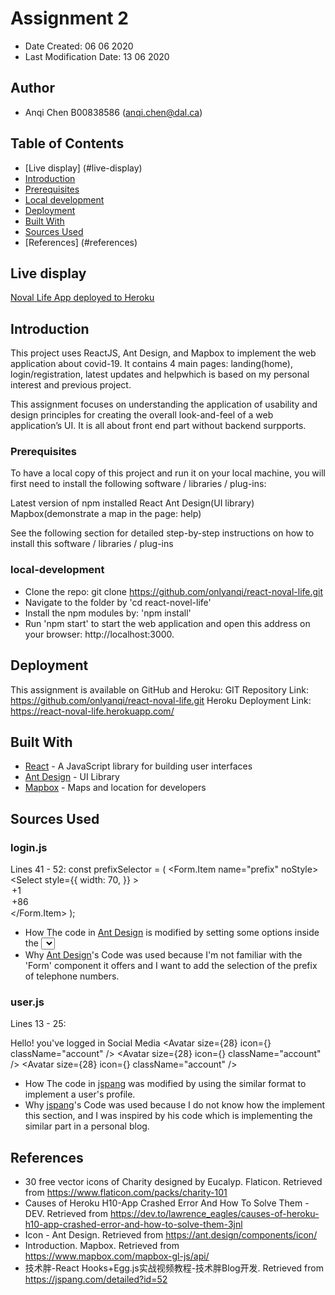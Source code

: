 # Assignment 2

* Date Created: 06 06 2020
* Last Modification Date: 13 06 2020

## Author

* Anqi Chen B00838586 (anqi.chen@dal.ca) 

## Table of Contents
- [Live display] (#live-display)
- [Introduction](#introduction)
- [Prerequisites](#prerequisites)
- [Local development](#local-development)
- [Deployment](#deployment)
- [Built With](#built-with)
- [Sources Used](#sources-used)
- [References] (#references)

## Live display

[Noval Life App deployed to Heroku](https://react-noval-life.herokuapp.com/)

## Introduction

This project uses ReactJS, Ant Design, and Mapbox to implement the web application about covid-19. It contains 4 main pages: landing(home), login/registration, latest updates and helpwhich is based on my personal interest and previous project.

This assignment focuses on understanding the application of usability and design principles for creating the overall look-and-feel of a web application’s UI. It is all about front end part without backend surpports.

### Prerequisites

To have a local copy of this project and run it on your local machine, you will first need to install the following software / libraries / plug-ins:

Latest version of npm installed
React
Ant Design(UI library)
Mapbox(demonstrate a map in the page: help)

See the following section for detailed step-by-step instructions on how to install this software / libraries / plug-ins

### local-development

* Clone the repo: git clone https://github.com/onlyanqi/react-noval-life.git
* Navigate to the folder by 'cd react-novel-life'
* Install the npm modules by: 'npm install'
* Run 'npm start' to start the web application and open this address on your browser: http://localhost:3000.

## Deployment

This assignment is available on GitHub and Heroku:
GIT Repository Link: https://github.com/onlyanqi/react-noval-life.git
Heroku Deployment Link: https://react-noval-life.herokuapp.com/

## Built With

* [React](https://reactjs.org/docs/getting-started.html) - A JavaScript library for building user interfaces
* [Ant Design](https://ant.design/) - UI Library
* [Mapbox](https://www.mapbox.com/) - Maps and location for developers

## Sources Used

### login.js

Lines 41 - 52:
  const prefixSelector = (
    <Form.Item name="prefix" noStyle>
      <Select
        style={{
          width: 70,
        }}
      >
        <Option value="1">+1</Option>
        <Option value="86">+86</Option>
      </Select>
    </Form.Item>
  );

- How The code in [Ant Design](https://ant.design/) is modified by setting some options inside the <select> label of <Form.Item>
- Why [Ant Design](https://ant.design/)'s Code was used because I'm not familiar with the 'Form' component it offers and I want to add the selection of the prefix of telephone numbers.

### user.js

Lines 13 - 25:
      <div>
        <Avatar
          size={100}
          src="https://image.flaticon.com/icons/svg/3039/3039750.svg"
        />
      </div>
      <div className="user-introduction">
        Hello! you've logged in
        <Divider>Social Media</Divider>
        <Avatar size={28} icon={<TwitterOutlined />} className="account" />
        <Avatar size={28} icon={<FacebookOutlined />} className="account" />
        <Avatar size={28} icon={<LinkedinOutlined />} className="account" />
      </div>

- How The code in [jspang](https://jspang.com/detailed?id=52) was modified by using the similar format to implement a user's profile.
- Why [jspang](https://jspang.com/detailed?id=52)'s Code was used because I do not know how the implement this section, and I was inspired by his code which is implementing the similar part in a personal blog.

## References

* 30 free vector icons of Charity designed by Eucalyp. Flaticon. Retrieved from https://www.flaticon.com/packs/charity-101
* Causes of Heroku H10-App Crashed Error And How To Solve Them - DEV. Retrieved from https://dev.to/lawrence_eagles/causes-of-heroku-h10-app-crashed-error-and-how-to-solve-them-3jnl
* Icon - Ant Design. Retrieved from https://ant.design/components/icon/
* Introduction. Mapbox. Retrieved from https://www.mapbox.com/mapbox-gl-js/api/
* 技术胖-React Hooks+Egg.js实战视频教程-技术胖Blog开发. Retrieved from https://jspang.com/detailed?id=52
